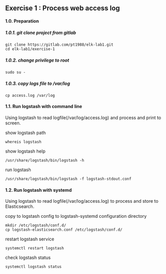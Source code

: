 ## Exercise 1 : Process web access log

#### 1.0. Preparation

##### 1.0.1. git clone project from gitlab
```
git clone https://gitlab.com/pt1988/elk-lab1.git
cd elk-lab1/exercise-1
```

##### 1.0.2. change privilege to root
```
sudo su -
```

##### 1.0.3. copy logs file to /var/log
```
cp access.log /var/log
```

#### 1.1. Run logstash with command line
Using logstash to read logfile(/var/log/access.log) and process and print to screen.

show logstash path
```
whereis logstash
```

show logstash help
```
/usr/share/logstash/bin/logstash -h
```

run logstash 
```
/usr/share/logstash/bin/logstash -f logstash-stdout.conf
```

#### 1.2. Run logstash with systemd 
Using logstash to read logfile(/var/log/access.log) to process and store to Elasticsearch.

copy to logstash config to logstash-systemd configuration directory
```
mkdir /etc/logstash/conf.d/
cp logstash-elasticsearch.conf /etc/logstash/conf.d/
```

restart logstash service
```
systemctl restart logstash
```

check logstash status
```
systemctl logstash status
```

